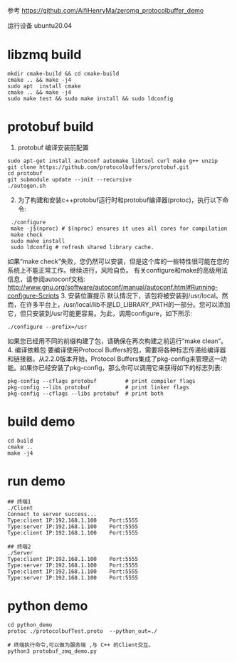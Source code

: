 参考 https://github.com/AifiHenryMa/zeromq_protocolbuffer_demo

运行设备 ubuntu20.04

# libzmq build
```
mkdir cmake-build && cd cmake-build
cmake .. && make -j4
sudo apt  install cmake
cmake .. && make -j4
sudo make test && sudo make install && sudo ldconfig
```

# protobuf build

1. protobuf 编译安装前配置
```
sudo apt-get install autoconf automake libtool curl make g++ unzip
git clone https://github.com/protocolbuffers/protobuf.git
cd protobuf
git submodule update --init --recursive
./autogen.sh

```
2. 为了构建和安装c++protobuf运行时和protobuf编译器(protoc)，执行以下命令:
```
 ./configure
 make -j$(nproc) # $(nproc) ensures it uses all cores for compilation
 make check
 sudo make install
 sudo ldconfig # refresh shared library cache.
```
如果“make check”失败，您仍然可以安装，但是这个库的一些特性很可能在您的系统上不能正常工作。继续进行，风险自负。
有关configure和make的高级用法信息，请参阅autoconf文档:
http://www.gnu.org/software/autoconf/manual/autoconf.html#Running-configure-Scripts
3. 安装位置提示
默认情况下，该包将被安装到/usr/local。然而，在许多平台上，/usr/local/lib不是LD_LIBRARY_PATH的一部分。您可以添加它，但只安装到/usr可能更容易。为此，调用configure，如下所示:
```
./configure --prefix=/usr
```
如果您已经用不同的前缀构建了包，请确保在再次构建之前运行“make clean”。
4. 编译依赖包
要编译使用Protocol Buffers的包，需要将各种标志传递给编译器和链接器。从2.2.0版本开始，Protocol Buffers集成了pkg-config来管理这一功能。如果你已经安装了pkg-config，那么你可以调用它来获得如下的标志列表:
```
pkg-config --cflags protobuf         # print compiler flags
pkg-config --libs protobuf           # print linker flags
pkg-config --cflags --libs protobuf  # print both
```
# build demo
```
cd build
cmake ..
make -j4
```
# run demo 
```
## 终端1
./Client 
Connect to server success...
Type:client	IP:192.168.1.100	Port:5555
Type:server	IP:192.168.1.100	Port:5555
Type:client	IP:192.168.1.100	Port:5555

## 终端2
./Server 
Type:client	IP:192.168.1.100	Port:5555
Type:server	IP:192.168.1.100	Port:5555
Type:client	IP:192.168.1.100	Port:5555
Type:server	IP:192.168.1.100	Port:5555
```

# python demo
```
cd python_demo
protoc ./protocolbufTest.proto  --python_out=./

# 终端执行命令,可以做为服务端 ,与 C++ 的Client交互。
python3 protobuf_zmq_demo.py
```
